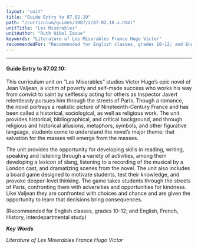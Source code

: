 ```yaml
---
layout: "unit"
title: "Guide Entry to 87.02.10"
path: "/curriculum/guides/1987/2/87.02.10.x.html"
unitTitle: "Les Misérables"
unitAuthor: "Ruth Uibel Iosue"
keywords: "Literature of Les Miserables France Hugo Victor"
recommendedFor: "Recommended for English classes, grades 10-12; and English, French, History, interdepartmental study"
---
```

<body>
<hr/>
<h4>
Guide Entry to 87.02.10:
</h4>
This curriculum unit on “Les Miserables” studies Victor Hugo’s epic novel of Jean Valjean, a victim of poverty and self-made success who works his way from convict to saint by selflessly acting for others as Inspector Javert relentlessly pursues him through the streets of Paris. Though a romance, the novel portrays a realistic picture of Nineteenth-Century France and has been called a historical, sociological, as well as religious work. The unit provides historical, bibliographical, and critical background, and through religious and historical allusions, metaphors, symbols, and other figurative language, students come to understand the novel’s major theme: that salvation for the masses will emerge from the masses.
<p>
The unit provides the opportunity for developing skills in reading, writing, speaking and listening through a variety of activities, among them developing a lexicon of slang, listening to a recording of the musical by a London cast, and dramatizing scenes from the novel. The unit also includes a board game designed to motivate students, test their knowledge, and provoke deeper-level thinking. The game takes students through the streets of Paris, confronting them with adversities and opportunities for kindness. Like Valjean they are confronted with choices and chance and are given the opportunity to learn that decisions bring consequences.
</p>
<p>
(Recommended for English classes, grades 10-12; and English, French, History, interdepartmental study)
</p>
<p>
<b>
<i>
Key Words
</i>
</b>
<br/>
</p>
<p>
<i>
Literature of Les Miserables France Hugo Victor
</i>
</p>
</body>